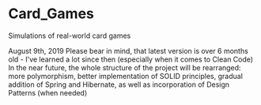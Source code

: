 # Card_Games
Simulations of real-world card games

August 9th, 2019
Please bear in mind, that latest version is over 6 months old - I've learned a lot since then (especially when it comes to Clean Code)
In the near future, the whole structure of the project will be rearranged: more polymorphism, better implementation of SOLID principles, 
gradual addition of Spring and Hibernate, as well as incorporation of Design Patterns (when needed)
